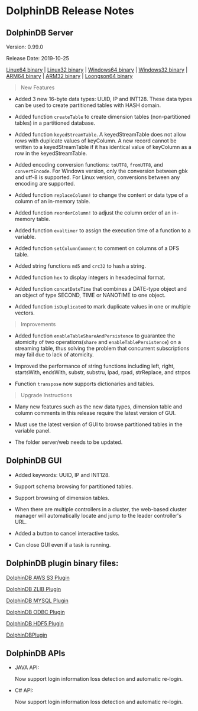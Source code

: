 # DolphinDB Release Notes

## DolphinDB Server

Version: 0.99.0

Release Date: 2019-10-25

[Linux64 binary](http://www.dolphindb.com/downloads/DolphinDB_Linux64_V0.99.0.zip) | 
[Linux32 binary](http://www.dolphindb.com/downloads/DolphinDB_Linux32_V0.99.0.zip) | [Windows64 binary](http://www.dolphindb.com/downloads/DolphinDB_Win64_V0.99.0.zip) | 
[Windows32 binary](http://www.dolphindb.com/downloads/DolphinDB_Win32_V0.99.0.zip) | 
[ARM64 binary](http://www.dolphindb.com/downloads/DolphinDB_ARM64_V0.99.0.zip) | 
[ARM32 binary](http://www.dolphindb.com/downloads/DolphinDB_ARM32_V0.99.0.zip) | [Loongson64 binary](http://www.dolphindb.com/downloads/DolphinDB_Loongson64_V0.97.0.zip) 


> New Features

* Added 3 new 16-byte data types: UUID, IP and INT128. These data types can be used to create partitioned tables with HASH domain. 

* Added function `createTable` to create dimension tables (non-partitioned tables) in a partitioned database.

* Added function `keyedStreamTable`. A keyedStreamTable does not allow rows with duplicate values of keyColumn. A new record cannot be written to a keyedStreamTable if it has identical value of keyColumn as a row in the keyedStreamTable.

* Added encoding conversion functions: `toUTF8`, `fromUTF8`, and `convertEncode`. For Windows version, only the conversion between gbk and utf-8 is supported. For Linux version, conversions between any encoding are supported.

* Added function `replaceColumn!` to change the content or data type of a column of an in-memory table.

* Added function `reorderColumn!` to adjust the column order of an in-memory table.

* Added function `evaltimer` to assign the execution time of a function to a variable.

* Added function `setColumnComment` to comment on columns of a DFS table.

* Added string functions `md5` and `crc32` to hash a string.

* Added function `hex` to display integers in hexadecimal format.

* Added function `concatDateTime` that combines a DATE-type object and an object of type SECOND, TIME or NANOTIME to one object.  

* Added function `isDuplicated` to mark duplicate values in one or multiple vectors.

> Improvements

* Added function `enableTableShareAndPersistence` to guarantee the atomicity of two operations(`share` and `enableTablePersistence`) on a streaming table, thus solving the problem that concurrent subscriptions may fail due to lack of atomicity.

* Improved the performance of string functions including left, right, startsWith, endsWith, substr, substru, lpad, rpad, strReplace, and strpos

* Function `transpose` now supports dictionaries and tables.

> Upgrade Instructions

* Many new features such as the new data types, dimension table and column comments in this release require the latest version of GUI.

* Must use the latest version of GUI to browse partitioned tables in the variable panel.

* The folder server/web needs to be updated.

## DolphinDB GUI

* Added keywords: UUID, IP and INT128.

* Support schema browsing for partitioned tables.

* Support browsing of dimension tables.

* When there are multiple controllers in a cluster, the web-based cluster manager will automatically locate and jump to the leader controller's URL.

* Added a button to cancel interactive tasks.

* Can close GUI even if a task is running.

## DolphinDB plugin binary files:

[DolphinDB AWS S3 Plugin](http://www.dolphindb.com/downloads/AWSS3_V0.99.0.zip)

[DolphinDB ZLIB Plugin](http://www.dolphindb.com/downloads/ZLIB_V0.99.0.zip)

[DolphinDB MYSQL Plugin](http://www.dolphindb.com/downloads/MYSQL_V0.99.0.zip)

[DolphinDB ODBC Plugin](http://www.dolphindb.com/downloads/ODBC_V0.99.0.zip)

[DolphinDB HDF5 Plugin](http://www.dolphindb.com/downloads/HDF5_V0.99.0.zip)

[DolphinDBPlugin](https://github.com/dolphindb/release/raw/master/0.99/DolphinDB_Plugin_V0.99.0_src.zip)

## DolphinDB APIs

* JAVA API:

    Now support login information loss detection and automatic re-login. 

* C# API:
 
    Now support login information loss detection and automatic re-login.
